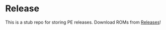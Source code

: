 # Release
This is a stub repo for storing PE releases. Download ROMs from [Releases](https://github.com/PixelExperience-Lemonade/release/releases)!
